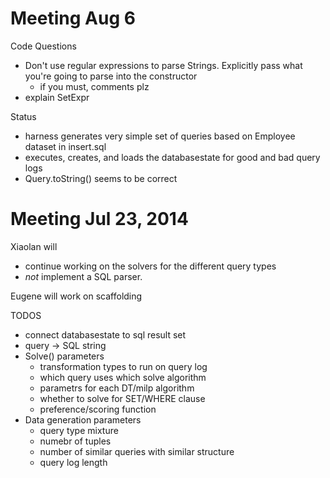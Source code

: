 # Meeting Aug 6

Code Questions 

* Don't use regular expressions to parse Strings.  Explicitly pass what you're going to parse into the constructor
  * if you must, comments plz
* explain SetExpr

Status

* harness generates very simple set of queries based on Employee dataset in insert.sql
* executes, creates, and loads the databasestate for good and bad query logs
* Query.toString() seems to be correct


# Meeting Jul 23, 2014


Xiaolan will 

* continue working on the solvers for the different query types
* _not_ implement a SQL parser.

Eugene will work on scaffolding

TODOS

* connect databasestate to sql result set
* query -> SQL string
* Solve() parameters
  * transformation types to run on query log
  * which query uses which solve algorithm
  * parametrs for each DT/milp algorithm
  * whether to solve for SET/WHERE clause
  * preference/scoring function
* Data generation parameters
  * query type mixture
  * numebr of tuples
  * number of similar queries with similar structure
  * query log length